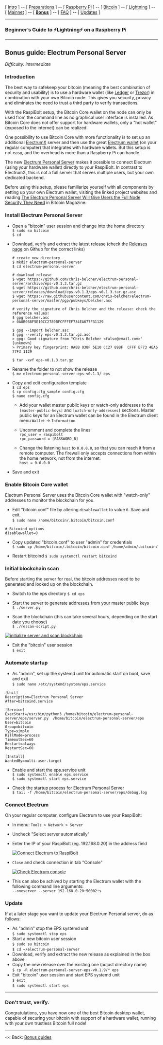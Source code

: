 [ [Intro](README.md) ] -- [ [Preparations](raspibolt_10_preparations.md) ] -- [ [Raspberry Pi](raspibolt_20_pi.md) ] -- [ [Bitcoin](raspibolt_30_bitcoin.md) ] -- [ [Lightning](raspibolt_40_lnd.md) ] -- [ [Mainnet](raspibolt_50_mainnet.md) ] -- [ [**Bonus**](raspibolt_60_bonus.md) ] -- [ [FAQ](raspibolt_faq.md) ] -- [ [Updates](raspibolt_updates.md) ]

------

### Beginner’s Guide to ️⚡Lightning️⚡ on a Raspberry Pi

------

## Bonus guide: Electrum Personal Server

*Difficulty: intermediate*

### Introduction

The best way to safekeep your bitcoin (meaning the best combination of security and usability) is to use a hardware wallet (like [Ledger](https://www.ledgerwallet.com/) or [Trezor](https://trezor.io/)) in combination with your own Bitcoin node. This gives you security, privacy and eliminates the need to trust a third party to verify transactions.

With the RaspiBolt setup, the Bitcoin Core wallet on the node can only be used from the command line as no graphical user interface is installed. As Bitcoin Core does not offer support for hardware wallets, only a "hot wallet" (exposed to the internet) can be realized. 

One possibility to use Bitcoin Core with more functionality is to set up an additional [ElectrumX](https://github.com/kyuupichan/electrumx) server and then use the great [Electrum wallet](https://electrum.org/) (on your regular computer) that integrates with hardware wallets. But this setup is not easy, and the overhead is more than a Raspberry Pi can handle.

The new [Electrum Personal Server](https://github.com/chris-belcher/electrum-personal-server) makes it possible to connect Electrum (using your hardware wallet) directly to your RaspiBolt. In contrast to ElectrumX, this is not a full server that serves multiple users, but your own dedicated backend. 

Before using this setup, please familiarize yourself with all components by setting up your own Electrum wallet, visiting the linked project websites and reading [The Electrum Personal Server Will Give Users the Full Node Security They Need](https://bitcoinmagazine.com/articles/electrum-personal-server-will-give-users-full-node-security-they-need/) in Bitcoin Magazine.

### Install Electrum Personal Server

* Open a "bitcoin" user session and change into the home directory  
  `$ sudo su bitcoin`  
  `$ cd`

* Download, verify and extract the latest release (check the [Releases page](https://github.com/chris-belcher/electrum-personal-server/releases) on Github for the correct links)  

  ```
  # create new directory
  $ mkdir electrum-personal-server
  $ cd electrum-personal-server
  
  # download release
  $ wget https://github.com/chris-belcher/electrum-personal-server/archive/eps-v0.1.3.tar.gz
  $ wget https://github.com/chris-belcher/electrum-personal-server/releases/download/eps-v0.1.3/eps-v0.1.3.tar.gz.asc
  $ wget https://raw.githubusercontent.com/chris-belcher/electrum-personal-server/master/pgp/pubkeys/belcher.asc
  
  # verify the signature of Chris Belcher and the release: check the reference values!
  $ gpg belcher.asc
  > 0A8B038F5E10CC2789BFCFFFEF734EA677F31129
  
  $ gpg --import belcher.asc
  $ gpg --verify eps-v0.1.3.tar.gz.asc
  > gpg: Good signature from "Chris Belcher <false@email.com>" [unknown]
  > Primary key fingerprint: 0A8B 038F 5E10 CC27 89BF  CFFF EF73 4EA6 77F3 1129
  
  $ tar -xvf eps-v0.1.3.tar.gz  
  ```

* Rename the folder to not show the release   
  `$ mv electrum-personal-server-eps-v0.1.3/ eps`

* Copy and edit configuration template  
  `$ cd eps`  
  `$ cp config.cfg_sample config.cfg`  
  `$ nano config.cfg` 

  * Add your wallet master public keys or watch-only addresses to the `[master-public-keys]` and `[watch-only-addresses]` sections. Master public keys for an Electrum wallet can be found in the Electrum client menu `Wallet` -> `Information`.

  * Uncomment and complete the lines  
    `rpc_user = raspibolt`  
    `rpc_password = [PASSWORD_B]`

  * Change the listening `host` to `0.0.0.0`, so that you can reach it from a remote computer. The firewall only accepts connections from within the home network, not from the internet.  
    `host = 0.0.0.0`

* Save and exit

### Enable Bitcoin Core wallet 
Electrum Personal Server uses the Bitcoin Core wallet with "watch-only" addresses to monitor the blockchain for you.

* Edit "bitcoin.conf" file by altering `disablewallet` to value `0`. Save and exit.  
  `$ sudo nano /home/bitcoin/.bitcoin/bitcoin.conf`
```
# Bitcoind options
disablewallet=0
```

* Copy updated "bitcoin.conf" to user "admin" for credentials  
  `$ sudo cp /home/bitcoin/.bitcoin/bitcoin.conf /home/admin/.bitcoin/`
  
* Restart bitcoind
  `$ sudo systemctl restart bitcoind`

### Initial blockchain scan

Before starting the server for real, the bitcoin addresses need to be generated and looked up on the blockchain.

* Switch to the eps directory
  `$ cd eps`

* Start the server to generate addresses from your master public keys  
  `$ ./server.py`
  
* Scan the blockchain (this can take several hours, depending on the start date you choose)  
  `$ ./rescan-script.py`

[![initialize server and scan blockchain](https://github.com/Stadicus/guides/raw/master/raspibolt/images/60_eps_rescan.png)](https://github.com/Stadicus/guides/blob/master/raspibolt/images/60_eps_rescan.png)

* Exit the "bitcoin" user session  
  `$ exit`

### Automate startup

* As "admin", set up the systemd unit for automatic start on boot, save and exit  
  `$ sudo nano /etc/systemd/system/eps.service`

```
[Unit]
Description=Electrum Personal Server
After=bitcoind.service

[Service]
ExecStart=/usr/bin/python3 /home/bitcoin/electrum-personal-server/eps/server.py  /home/bitcoin/electrum-personal-server/eps
User=bitcoin
Group=bitcoin
Type=simple
KillMode=process
TimeoutSec=60
Restart=always
RestartSec=60

[Install]
WantedBy=multi-user.target
```

* Enable and start the eps.service unit  
  `$ sudo systemctl enable eps.service`  
  `$ sudo systemctl start eps.service`
  
* Check the startup process for Electrum Personal Server  
  `$ tail -f /home/bitcoin/electrum-personal-server/eps/debug.log`

### Connect Electrum

On your regular computer, configure Electrum to use your RaspiBolt:

* In menu: `Tools > Network > Server`

* Uncheck "Select server automatically"

* Enter the IP of your RaspiBolt (eg. 192.168.0.20) in the address field

  [![Connect Electrum to RaspiBolt](https://github.com/Stadicus/guides/raw/master/raspibolt/images/60_eps_electrum-connect.png)](https://github.com/Stadicus/guides/blob/master/raspibolt/images/60_eps_electrum-connect.png)

* `Close` and check connection in tab "Console"

  [![Check Electrum console](https://github.com/Stadicus/guides/raw/master/raspibolt/images/60_eps_electrumwallet.png)](https://github.com/Stadicus/guides/blob/master/raspibolt/images/60_eps_electrumwallet.png)
  
* This can also be achived by starting the Electrum wallet with the following command line arguments:  
  `--oneserver --server 192.168.0.20:50002:s`

### Update

If at a later stage you want to update your Electrum Personal server, do as follows:

* As "admin" stop the EPS systemd unit  
  `$ sudo systemctl stop eps`
* Start a new bitcoin user session  
  `$ sudo su bitcoin`  
  `$ cd ~/electrum-personal-server`  
* Download, verify and extract the new release as explained in the box above
* Copy the new release over the existing one (adjust directory name)  
  `$ cp -R electrum-personal-server-eps-v0.1.9/* eps` 
* Exit "bitcoin" user session and start EPS systemd unit  
  `$ exit`  
  `$ sudo systemctl start eps`

---

### Don't trust, verify.

Congratulations, you have now one of the best Bitcoin desktop wallet, capable of securing your bitcoin with support of a hardware wallet, running with your own trustless Bitcoin full node! 

---

<< Back: [Bonus guides](raspibolt_60_bonus.md) 
